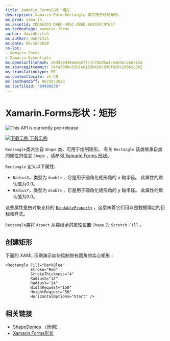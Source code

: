 ```yaml
---
title: Xamarin.Forms形状：矩形
description: Xamarin.FormsRectangle 类可用于绘制矩形。
ms.prod: xamarin
ms.assetid: 2DD663D3-DAEC-495C-AB6D-8A143FC97637
ms.technology: xamarin-forms
author: davidbritch
ms.author: dabritch
ms.date: 06/16/2020
no-loc:
- Xamarin.Forms
- Xamarin.Essentials
ms.openlocfilehash: a0d528948ae8a57fc7c702d8a4ce3d3ec2eda15a
ms.sourcegitcommit: 34fa3086c55b1e01838419c930f839c20662c362
ms.translationtype: MT
ms.contentlocale: zh-CN
ms.lasthandoff: 06/18/2020
ms.locfileid: "84990830"
---
```

# <a name="xamarinforms-shapes-rectangle"></a>Xamarin.Forms形状：矩形

![](~/media/shared/preview.png "This API is currently pre-release")

[![下载示例](~/media/shared/download.png) 下载示例](https://docs.microsoft.com/samples/xamarin/xamarin-forms-samples/userinterface-shapesdemos/)

`Rectangle`类派生自 `Shape` 类，可用于绘制矩形。 有关 `Rectangle` 该类继承自类的属性的信息 `Shape` ，请参阅[ Xamarin.Forms 形状](index.md)。

`Rectangle` 定义以下属性:

- `RadiusX`，类型为 `double` ，它是用于圆角化矩形角的 x 轴半径。 此属性的默认值为0.0。
- `RadiusY`，类型为 `double` ，它是用于圆角化矩形角的 y 轴半径。 此属性的默认值为0.0。

这些属性是由对象支持的 [`BindableProperty`](xref:Xamarin.Forms.BindableProperty) ，这意味着它们可以是数据绑定的目标和样式。

`Rectangle`类将 `Aspect` 从类继承的属性设置 `Shape` 为 `Stretch.Fill` 。

## <a name="create-a-rectangle"></a>创建矩形

下面的 XAML 示例演示如何绘制带有圆角的实心矩形：

```xaml
<Rectangle Fill="DarkBlue"
           Stroke="Red"
           StrokeThickness="4"
           RadiusX="12"
           RadiusY="24"           
           WidthRequest="150"
           HeightRequest="50"
           HorizontalOptions="Start" />
```

## <a name="related-links"></a>相关链接

- [ShapeDemos （示例）](https://docs.microsoft.com/samples/xamarin/xamarin-forms-samples/userinterface-shapesdemos/)
- [Xamarin.Forms形状](index.md)
